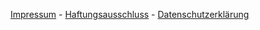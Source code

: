 [Impressum](https://www.viperdev.io/imprint/) - [Haftungsausschluss](https://www.viperdev.io/disclaimer/) - [Datenschutzerklärung](https://www.viperdev.io/datenschutzerklaerung/)
